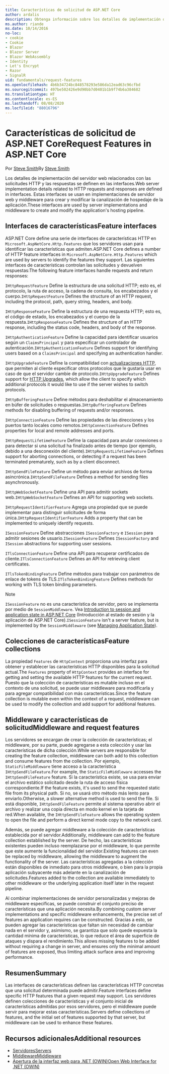 ```yaml
---
title: Características de solicitud de ASP.NET Core
author: ardalis
description: Obtenga información sobre los detalles de implementación del servidor web relacionados con las solicitudes HTTP y las respuestas que se definen en las interfaces de ASP.NET Core.
ms.author: riande
ms.date: 10/14/2016
no-loc:
- cookie
- Cookie
- Blazor
- Blazor Server
- Blazor WebAssembly
- Identity
- Let's Encrypt
- Razor
- SignalR
uid: fundamentals/request-features
ms.openlocfilehash: 4b6b34724bc848578293e586da12ead63c96cfbd
ms.sourcegitcommit: 497be502426e9d90bb7d0401b1b9f74b6a384682
ms.translationtype: HT
ms.contentlocale: es-ES
ms.lasthandoff: 08/08/2020
ms.locfileid: "88016796"
---
```

# <a name="request-features-in-aspnet-core"></a><span data-ttu-id="2a23f-103">Características de solicitud de ASP.NET Core</span><span class="sxs-lookup"><span data-stu-id="2a23f-103">Request Features in ASP.NET Core</span></span>

<span data-ttu-id="2a23f-104">Por [Steve Smith](https://ardalis.com/)</span><span class="sxs-lookup"><span data-stu-id="2a23f-104">By [Steve Smith](https://ardalis.com/)</span></span>

<span data-ttu-id="2a23f-105">Los detalles de implementación del servidor web relacionados con las solicitudes HTTP y las respuestas se definen en las interfaces.</span><span class="sxs-lookup"><span data-stu-id="2a23f-105">Web server implementation details related to HTTP requests and responses are defined in interfaces.</span></span> <span data-ttu-id="2a23f-106">Estas interfaces se usan en implementaciones de servidor web y middleware para crear y modificar la canalización de hospedaje de la aplicación.</span><span class="sxs-lookup"><span data-stu-id="2a23f-106">These interfaces are used by server implementations and middleware to create and modify the application's hosting pipeline.</span></span>

## <a name="feature-interfaces"></a><span data-ttu-id="2a23f-107">Interfaces de características</span><span class="sxs-lookup"><span data-stu-id="2a23f-107">Feature interfaces</span></span>

<span data-ttu-id="2a23f-108">ASP.NET Core define una serie de interfaces de características HTTP en `Microsoft.AspNetCore.Http.Features` que los servidores usan para identificar las características que admiten.</span><span class="sxs-lookup"><span data-stu-id="2a23f-108">ASP.NET Core defines a number of HTTP feature interfaces in `Microsoft.AspNetCore.Http.Features` which are used by servers to identify the features they support.</span></span> <span data-ttu-id="2a23f-109">Las siguientes interfaces de características controlan las solicitudes y devuelven respuestas:</span><span class="sxs-lookup"><span data-stu-id="2a23f-109">The following feature interfaces handle requests and return responses:</span></span>

<span data-ttu-id="2a23f-110">`IHttpRequestFeature` Define la estructura de una solicitud HTTP; esto es, el protocolo, la ruta de acceso, la cadena de consulta, los encabezados y el cuerpo.</span><span class="sxs-lookup"><span data-stu-id="2a23f-110">`IHttpRequestFeature` Defines the structure of an HTTP request, including the protocol, path, query string, headers, and body.</span></span>

<span data-ttu-id="2a23f-111">`IHttpResponseFeature` Define la estructura de una respuesta HTTP; esto es, el código de estado, los encabezados y el cuerpo de la respuesta.</span><span class="sxs-lookup"><span data-stu-id="2a23f-111">`IHttpResponseFeature` Defines the structure of an HTTP response, including the status code, headers, and body of the response.</span></span>

<span data-ttu-id="2a23f-112">`IHttpAuthenticationFeature` Define la capacidad para identificar usuarios según un `ClaimsPrincipal` y para especificar un controlador de autenticación.</span><span class="sxs-lookup"><span data-stu-id="2a23f-112">`IHttpAuthenticationFeature` Defines support for identifying users based on a `ClaimsPrincipal` and specifying an authentication handler.</span></span>

<span data-ttu-id="2a23f-113">`IHttpUpgradeFeature` Define la compatibilidad con [actualizaciones HTTP](https://tools.ietf.org/html/rfc2616.html#section-14.42), que permiten al cliente especificar otros protocolos que le gustaría usar en caso de que el servidor cambie de protocolo.</span><span class="sxs-lookup"><span data-stu-id="2a23f-113">`IHttpUpgradeFeature` Defines support for [HTTP Upgrades](https://tools.ietf.org/html/rfc2616.html#section-14.42), which allow the client to specify which additional protocols it would like to use if the server wishes to switch protocols.</span></span>

<span data-ttu-id="2a23f-114">`IHttpBufferingFeature` Define métodos para deshabilitar el almacenamiento en búfer de solicitudes o respuestas.</span><span class="sxs-lookup"><span data-stu-id="2a23f-114">`IHttpBufferingFeature` Defines methods for disabling buffering of requests and/or responses.</span></span>

<span data-ttu-id="2a23f-115">`IHttpConnectionFeature` Define las propiedades de las direcciones y los puertos tanto locales como remotos.</span><span class="sxs-lookup"><span data-stu-id="2a23f-115">`IHttpConnectionFeature` Defines properties for local and remote addresses and ports.</span></span>

<span data-ttu-id="2a23f-116">`IHttpRequestLifetimeFeature` Define la capacidad para anular conexiones o para detectar si una solicitud ha finalizado antes de tiempo (por ejemplo, debido a una desconexión del cliente).</span><span class="sxs-lookup"><span data-stu-id="2a23f-116">`IHttpRequestLifetimeFeature` Defines support for aborting connections, or detecting if a request has been terminated prematurely, such as by a client disconnect.</span></span>

<span data-ttu-id="2a23f-117">`IHttpSendFileFeature` Define un método para enviar archivos de forma asincrónica.</span><span class="sxs-lookup"><span data-stu-id="2a23f-117">`IHttpSendFileFeature` Defines a method for sending files asynchronously.</span></span>

<span data-ttu-id="2a23f-118">`IHttpWebSocketFeature` Define una API para admitir sockets web.</span><span class="sxs-lookup"><span data-stu-id="2a23f-118">`IHttpWebSocketFeature` Defines an API for supporting web sockets.</span></span>

<span data-ttu-id="2a23f-119">`IHttpRequestIdentifierFeature` Agrega una propiedad que se puede implementar para distinguir solicitudes de forma única.</span><span class="sxs-lookup"><span data-stu-id="2a23f-119">`IHttpRequestIdentifierFeature` Adds a property that can be implemented to uniquely identify requests.</span></span>

<span data-ttu-id="2a23f-120">`ISessionFeature` Define abstracciones `ISessionFactory` e `ISession` para admitir sesiones de usuario.</span><span class="sxs-lookup"><span data-stu-id="2a23f-120">`ISessionFeature` Defines `ISessionFactory` and `ISession` abstractions for supporting user sessions.</span></span>

<span data-ttu-id="2a23f-121">`ITlsConnectionFeature` Define una API para recuperar certificados de cliente.</span><span class="sxs-lookup"><span data-stu-id="2a23f-121">`ITlsConnectionFeature` Defines an API for retrieving client certificates.</span></span>

<span data-ttu-id="2a23f-122">`ITlsTokenBindingFeature` Define métodos para trabajar con parámetros de enlace de tokens de TLS.</span><span class="sxs-lookup"><span data-stu-id="2a23f-122">`ITlsTokenBindingFeature` Defines methods for working with TLS token binding parameters.</span></span>

> [!NOTE]
> <span data-ttu-id="2a23f-123">`ISessionFeature` no es una característica de servidor, pero se implementa por medio de `SessionMiddleware`. Vea [Introduction to session and application state in ASP.NET Core](app-state.md) (Introducción al estado de sesión y la aplicación de ASP.NET Core).</span><span class="sxs-lookup"><span data-stu-id="2a23f-123">`ISessionFeature` isn't a server feature, but is implemented by the `SessionMiddleware` (see [Managing Application State](app-state.md)).</span></span>

## <a name="feature-collections"></a><span data-ttu-id="2a23f-124">Colecciones de características</span><span class="sxs-lookup"><span data-stu-id="2a23f-124">Feature collections</span></span>

<span data-ttu-id="2a23f-125">La propiedad `Features` de `HttpContext` proporciona una interfaz para obtener y establecer las características HTTP disponibles para la solicitud actual.</span><span class="sxs-lookup"><span data-stu-id="2a23f-125">The `Features` property of `HttpContext` provides an interface for getting and setting the available HTTP features for the current request.</span></span> <span data-ttu-id="2a23f-126">Puesto que la colección de características es mutable incluso en el contexto de una solicitud, se puede usar middleware para modificarla y para agregar compatibilidad con más características.</span><span class="sxs-lookup"><span data-stu-id="2a23f-126">Since the feature collection is mutable even within the context of a request, middleware can be used to modify the collection and add support for additional features.</span></span>

## <a name="middleware-and-request-features"></a><span data-ttu-id="2a23f-127">Middleware y características de solicitud</span><span class="sxs-lookup"><span data-stu-id="2a23f-127">Middleware and request features</span></span>

<span data-ttu-id="2a23f-128">Los servidores se encargan de crear la colección de características; el middleware, por su parte, puede agregarse a esta colección y usar las características de dicha colección.</span><span class="sxs-lookup"><span data-stu-id="2a23f-128">While servers are responsible for creating the feature collection, middleware can both add to this collection and consume features from the collection.</span></span> <span data-ttu-id="2a23f-129">Por ejemplo, `StaticFileMiddleware` tiene acceso a la característica `IHttpSendFileFeature`.</span><span class="sxs-lookup"><span data-stu-id="2a23f-129">For example, the `StaticFileMiddleware` accesses the `IHttpSendFileFeature` feature.</span></span> <span data-ttu-id="2a23f-130">Si la característica existe, se usa para enviar el archivo estático solicitado desde la ruta de acceso física correspondiente.</span><span class="sxs-lookup"><span data-stu-id="2a23f-130">If the feature exists, it's used to send the requested static file from its physical path.</span></span> <span data-ttu-id="2a23f-131">Si no, se usará otro método más lento para enviarlo.</span><span class="sxs-lookup"><span data-stu-id="2a23f-131">Otherwise, a slower alternative method is used to send the file.</span></span> <span data-ttu-id="2a23f-132">Si está disponible, `IHttpSendFileFeature` permite al sistema operativo abrir el archivo y realizar una copia directa en modo kernel en la tarjeta de red.</span><span class="sxs-lookup"><span data-stu-id="2a23f-132">When available, the `IHttpSendFileFeature` allows the operating system to open the file and perform a direct kernel mode copy to the network card.</span></span>

<span data-ttu-id="2a23f-133">Además, se puede agregar middleware a la colección de características establecida por el servidor.</span><span class="sxs-lookup"><span data-stu-id="2a23f-133">Additionally, middleware can add to the feature collection established by the server.</span></span> <span data-ttu-id="2a23f-134">De hecho, las características existentes pueden incluso reemplazarse por el middleware, lo que permite que este aumente la funcionalidad del servidor.</span><span class="sxs-lookup"><span data-stu-id="2a23f-134">Existing features can even be replaced by middleware, allowing the middleware to augment the functionality of the server.</span></span> <span data-ttu-id="2a23f-135">Las características agregadas a la colección están disponibles de inmediato para otros middleware, o bien para la propia aplicación subyacente más adelante en la canalización de solicitudes.</span><span class="sxs-lookup"><span data-stu-id="2a23f-135">Features added to the collection are available immediately to other middleware or the underlying application itself later in the request pipeline.</span></span>

<span data-ttu-id="2a23f-136">Al combinar implementaciones de servidor personalizadas y mejoras de middleware específicas, se puede construir el conjunto preciso de características que una aplicación necesita.</span><span class="sxs-lookup"><span data-stu-id="2a23f-136">By combining custom server implementations and specific middleware enhancements, the precise set of features an application requires can be constructed.</span></span> <span data-ttu-id="2a23f-137">Gracias a esto, se pueden agregar las características que faltan sin necesidad de cambiar nada en el servidor y, asimismo, se garantiza que solo quede expuesta la cantidad mínima de características, lo que reduce el área de superficie de ataques y dispara el rendimiento.</span><span class="sxs-lookup"><span data-stu-id="2a23f-137">This allows missing features to be added without requiring a change in server, and ensures only the minimal amount of features are exposed, thus limiting attack surface area and improving performance.</span></span>

## <a name="summary"></a><span data-ttu-id="2a23f-138">Resumen</span><span class="sxs-lookup"><span data-stu-id="2a23f-138">Summary</span></span>

<span data-ttu-id="2a23f-139">Las interfaces de características definen las características HTTP concretas que una solicitud determinada puede admitir.</span><span class="sxs-lookup"><span data-stu-id="2a23f-139">Feature interfaces define specific HTTP features that a given request may support.</span></span> <span data-ttu-id="2a23f-140">Los servidores definen colecciones de características y el conjunto inicial de características admitidas por esos servidores, pero el middleware puede servir para mejorar estas características.</span><span class="sxs-lookup"><span data-stu-id="2a23f-140">Servers define collections of features, and the initial set of features supported by that server, but middleware can be used to enhance these features.</span></span>

## <a name="additional-resources"></a><span data-ttu-id="2a23f-141">Recursos adicionales</span><span class="sxs-lookup"><span data-stu-id="2a23f-141">Additional resources</span></span>

* [<span data-ttu-id="2a23f-142">Servidores</span><span class="sxs-lookup"><span data-stu-id="2a23f-142">Servers</span></span>](xref:fundamentals/servers/index)
* [<span data-ttu-id="2a23f-143">Middleware</span><span class="sxs-lookup"><span data-stu-id="2a23f-143">Middleware</span></span>](xref:fundamentals/middleware/index)
* [<span data-ttu-id="2a23f-144">Apertura de la interfaz web para .NET (OWIN)</span><span class="sxs-lookup"><span data-stu-id="2a23f-144">Open Web Interface for .NET (OWIN)</span></span>](xref:fundamentals/owin)
